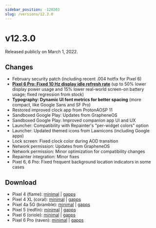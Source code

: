 ```yaml
---
sidebar_position: -120203
slug: /versions/12.3.0
---
```


# v12.3.0

Released publicly on March 1, 2022.

## Changes

- February security patch (including recent .004 hotfix for Pixel 6)
- [**Pixel 6 Pro: Fixed 10 Hz display idle refresh rate**](https://twitter.com/kdrag0n/status/1498870938451922946) (up to 50% lower display power usage and 15% lower real-world screen-on battery usage; fixed regression from stock)
- **Typography: Dynamic UI font metrics for better spacing** (more compact, like Google Sans and SF Pro)
- Restored improved clock app from ProtonAOSP 11
- Sandboxed Google Play: Updates from GrapheneOS
- Sandboxed Google Play: Improved companion app UI and UX
- Launcher: Compatibility with Repainter's "per-widget colors" option
- Launcher: Updated themed icons from Lawnicons (including Google apps)
- Lock screen: Fixed clock color during AOD transition
- Network permission: Updates from GrapheneOS
- Network permission: Minor optimization for compatibility changes
- Repainter integration: Minor fixes
- Pixel 6, 6 Pro: Fixed frequent background location indicators in some cases

## Download

- Pixel 4 (flame): [minimal](https://github.com/ProtonAOSP/android_device_google_coral/releases/download/v12.3.0/proton-aosp_flame-factory_12.3.0.zip) | [gapps](https://github.com/ProtonAOSP/android_device_google_coral/releases/download/v12.3.0/proton-aosp_flame-factory_12.3.0-gapps.zip)
- Pixel 4 XL (coral): [minimal](https://github.com/ProtonAOSP/android_device_google_coral/releases/download/v12.3.0/proton-aosp_coral-factory_12.3.0.zip) | [gapps](https://github.com/ProtonAOSP/android_device_google_coral/releases/download/v12.3.0/proton-aosp_coral-factory_12.3.0-gapps.zip)
- Pixel 4a 5G (bramble): [minimal](https://github.com/ProtonAOSP/android_device_google_redbull/releases/download/v12.3.0/proton-aosp_bramble-factory_12.3.0.zip) | [gapps](https://github.com/ProtonAOSP/android_device_google_redbull/releases/download/v12.3.0/proton-aosp_bramble-factory_12.3.0-gapps.zip)
- Pixel 5 (redfin): [minimal](https://github.com/ProtonAOSP/android_device_google_redbull/releases/download/v12.3.0/proton-aosp_redfin-factory_12.3.0.zip) | [gapps](https://github.com/ProtonAOSP/android_device_google_redbull/releases/download/v12.3.0/proton-aosp_redfin-factory_12.3.0-gapps.zip)
- Pixel 6 (oriole): [minimal](https://github.com/ProtonAOSP/android_device_google_raviole/releases/download/v12.3.0/proton-aosp_oriole-factory_12.3.0.zip) | [gapps](https://github.com/ProtonAOSP/android_device_google_raviole/releases/download/v12.3.0/proton-aosp_oriole-factory_12.3.0-gapps.zip)
- Pixel 6 Pro (raven): [minimal](https://github.com/ProtonAOSP/android_device_google_raviole/releases/download/v12.3.0/proton-aosp_raven-factory_12.3.0.zip) | [gapps](https://github.com/ProtonAOSP/android_device_google_raviole/releases/download/v12.3.0/proton-aosp_raven-factory_12.3.0-gapps.zip)
